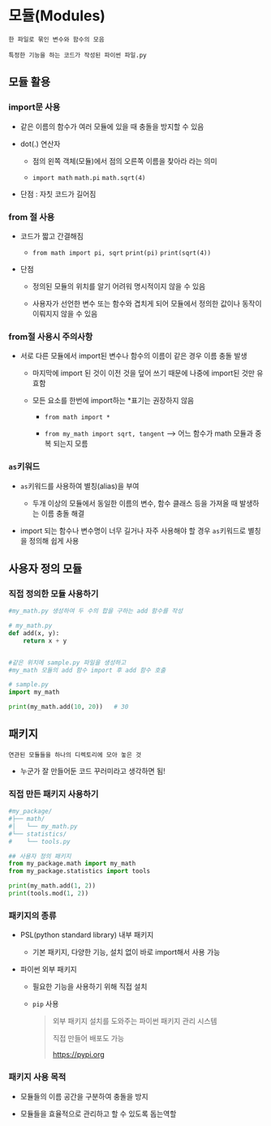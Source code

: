 # 모듈(Modules)

`한 파일로 묶인 변수와 함수의 모음`

`특정한 기능을 하는 코드가 작성된 파이썬 파일.py`



## 모듈 활용

### import문 사용

- 같은 이름의 함수가 여러 모듈에 있을 때 충돌을 방지할 수 있음

- dot(.) 연산자
  
  - 점의 왼쪽 객체(모듈)에서 점의 오른쪽 이름을 찾아라 라는 의미
  
  - `import math` `math.pi` `math.sqrt(4)`

- 단점 : 자칫 코드가 길어짐

### from 절 사용

- 코드가 짧고 간결해짐
  
  - `from math import pi, sqrt` `print(pi)` `print(sqrt(4))`

- 단점
  
  - 정의된 모듈의 위치를 알기 어려워 명시적이지 않을 수 있음
  
  - 사용자가 선언한 변수 또는 함수와 겹치게 되어 모듈에서 정의한 값이나 동작이 이뤄지지 않을 수 있음

### from절 사용시 주의사항

- 서로 다른 모듈에서 import된 변수나 함수의 이름이 같은 경우 이름 충돌 발생
  
  - 마지막에 import 된 것이 이전 것을 덮어 쓰기 때문에 나중에 import된 것만 유효함
  
  - 모든 요소를 한번에 import하는 *표기는 권장하지 않음
    
    - `from math import *`
    
    - `from my_math import sqrt, tangent` --> 어느 함수가 math 모듈과 중복 되는지 모름

### `as`키워드

- `as`키워드를 사용하여 별칭(alias)을 부여
  
  - 두개 이상의 모듈에서 동일한 이름의 변수, 함수 클래스 등을 가져올 때 발생하는 이름 충돌 해결

- import 되는 함수나 변수명이 너무 길거나 자주 사용해야 할 경우 `as`키워드로 별칭을 정의해 쉽게 사용



## 사용자 정의 모듈

### 직접 정의한 모듈 사용하기

```python
#my_math.py 생성하여 두 수의 합을 구하는 add 함수를 작성

# my_math.py
def add(x, y):
    return x + y


#같은 위치에 sample.py 파일을 생성하고
#my_math 모듈의 add 함수 import 후 add 함수 호출

# sample.py
import my_math

print(my_math.add(10, 20))   # 30


```



## 패키지

`연관된 모듈들을 하나의 디렉토리에 모아 놓은 것`

- 누군가 잘 만들어둔 코드 꾸러미라고 생각하면 됨!



### 직접 만든 패키지 사용하기

```python
#my_package/
#├── math/
#│   └── my_math.py
#└── statistics/
#    └── tools.py

## 사용자 정의 패키지
from my_package.math import my_math
from my_package.statistics import tools

print(my_math.add(1, 2))
print(tools.mod(1, 2))
```



### 패키지의 종류

- PSL(python standard library) 내부 패키지
  
  - 기본 패키지, 다양한 기능, 설치 없이 바로 import해서 사용 가능

- 파이썬  외부 패키지
  
  - 필요한 기능을 사용하기 위해 직접 설치
  
  - `pip` 사용
    
    > 외부 패키지 설치를 도와주는 파이썬 패키지 관리 시스템
    > 
    > 직접 만들어 배포도 가능
    > 
    > https://pypi.org 

### 패키지 사용 목적

- 모듈들의 이름 공간을 구분하여 충돌을 방지

- 모듈들을 효율적으로 관리하고 할 수 있도록 돕는역할




